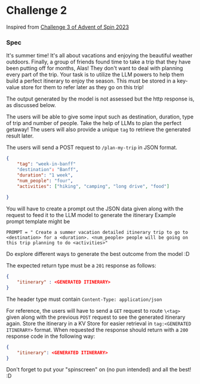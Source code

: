 # Challenge 2
Inspired from [Challenge 3 of Advent of Spin 2023](https://github.com/fermyon/advent-of-spin/blob/main/2023/Challenge-3/README.md
)



### Spec
It's summer time! It's all about vacations and enjoying the beautiful weather outdoors. Finally, a group of friends found time to take a trip that they have been putting off for months, Alas! They don't want to deal with planning every part of the trip. Your task is to utilize the LLM powers to help them build a perfect itinerary to enjoy the season. This must be stored in a key-value store for them to refer later as they go on this trip! 

The output generated by the model is not assessed but the http response is, as discussed below.

The users will be able to give some input such as destination, duration, type of trip and number of people. Take the help of LLMs to plan the perfect getaway! The users will also provide a unique `tag` to retrieve the generated result later.

The users will send a POST request to `/plan-my-trip` in JSON format.
```json
{
    "tag": "week-in-banff"
    "destination": "Banff",
    "duration": "1 week",
    "num_people": "four",
    "activities": ["hiking", "camping", "long drive", "food"]
    
}
```

You will have to create a prompt out the JSON data given along with the request to feed it to the LLM model to generate the itinerary
Example prompt template might be

```
PROMPT = " Create a summer vacation detailed itinerary trip to go to <destination> for a <duration>. <num_people> people will be going on this trip planning to do <activities>"
```
Do explore different ways to generate the best outcome from the model :D

The expected return type must be a `201` response as follows:

```json
{
    "itinerary" : <GENERATED ITINERARY>
}
```
The header type must contain `Content-Type: application/json`

For reference, the users will have to send a `GET` request to route `\<tag>` given along with the previous `POST` request to see the generated itinerary again. Store the itinerary in a KV Store for easier retrieval in `tag:<GENERATED ITINERARY>` format. When requested the response should return with a `200` response code in the following way: 

```json
{
    "itinerary": <GENERATED ITINERARY>
}
```

Don't forget to put your "spinscreen" on (no pun intended) and all the best! :D

